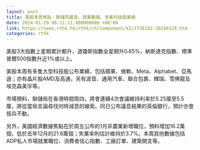 ```yaml
---
layout: post
title: 美股本周焦點：聯儲局議息、就業數據、多隻科技股業績
date: 2024-01-29 06:11:11.000000000 +08:00
link: https://news.rthk.hk/rthk/ch/component/k2/1738182-20240129.htm
categories: rthk
---
```


美股3大指數上星期累計都升，道瓊斯指數全星期升0.65%，納斯達克指數、標準普爾500指數升近1%或以上。

美股本周有多隻大型科技股公布業績，包括蘋果、微軟、Meta、Alphabet、亞馬遜；亦有晶片股AMD及高通，另有波音、通用汽車、聯合包裹、輝瑞、雪佛龍及埃克森美孚等。

市場預料，聯儲局在香港時間周四，將會連續4次會議維持利率於5.25厘至5.5厘，將從當局言論尋找何時減息的線索。同日公布議息結果的英倫銀行，預計亦會按兵不動。

另外，美國經濟數據焦點在於周五公布的1月非農業新增職位，預料增加16.2萬個，低於去年12月的21.6萬個；失業率則估計維持於3.7%。本周其他數據包括ADP私人市場就業職位、消費者信心指數、工廠訂單、建築開支等。
